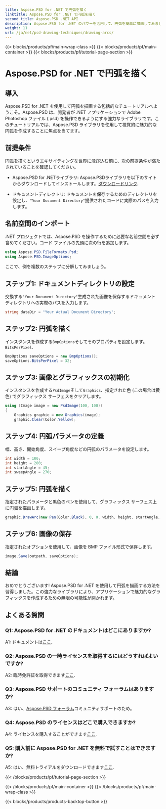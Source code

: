 ```yaml
---
title: Aspose.PSD for .NET で円弧を描く
linktitle: Aspose.PSD for .NET で円弧を描く
second_title: Aspose.PSD .NET API
description: Aspose.PSD for .NET のパワーを活用して、円弧を簡単に描画してみましょう。ステップバイステップのチュートリアルに従って、アプリケーションで魅力的なグラフィックスを実現しましょう。
weight: 11
url: /ja/net/psd-drawing-techniques/drawing-arcs/
---
```


{{< blocks/products/pf/main-wrap-class >}}
{{< blocks/products/pf/main-container >}}
{{< blocks/products/pf/tutorial-page-section >}}

# Aspose.PSD for .NET で円弧を描く

## 導入

Aspose.PSD for .NET を使用して円弧を描画する包括的なチュートリアルへようこそ。Aspose.PSD は、開発者が .NET アプリケーションで Adobe Photoshop ファイル (.psd) を操作できるようにする強力なライブラリです。このチュートリアルでは、Aspose.PSD ライブラリを使用して視覚的に魅力的な円弧を作成することに焦点を当てます。

## 前提条件

円弧を描くというエキサイティングな世界に飛び込む前に、次の前提条件が満たされていることを確認してください。

- Aspose.PSD for .NETライブラリ: Aspose.PSDライブラリを以下のサイトからダウンロードしてインストールします。[ダウンロードリンク](https://releases.aspose.com/psd/net/).

- ドキュメントディレクトリ: ドキュメントを保存するためのディレクトリを設定し、`"Your Document Directory"`提供されたコードに実際のパスを入力します。

## 名前空間のインポート

.NET プロジェクトでは、Aspose.PSD を操作するために必要な名前空間を必ず含めてください。コード ファイルの先頭に次の行を追加します。

```csharp
using Aspose.PSD.FileFormats.Psd;
using Aspose.PSD.ImageOptions;
```

ここで、例を複数のステップに分解してみましょう。

## ステップ1: ドキュメントディレクトリの設定

交換する`"Your Document Directory"`生成された画像を保存するドキュメント ディレクトリへの実際のパスを入力します。

```csharp
string dataDir = "Your Actual Document Directory";
```

## ステップ2: 円弧を描く

インスタンスを作成する`BmpOptions`そしてそのプロパティを設定します。`BitsPerPixel`.

```csharp
BmpOptions saveOptions = new BmpOptions();
saveOptions.BitsPerPixel = 32;
```

## ステップ3: 画像とグラフィックスの初期化

インスタンスを作成する`PsdImage`そして`Graphics`、指定された色 (この場合は黄色) でグラフィックス サーフェスをクリアします。

```csharp
using (Image image = new PsdImage(100, 100))
{
    Graphics graphic = new Graphics(image);
    graphic.Clear(Color.Yellow);
```

## ステップ4: 円弧パラメータの定義

幅、高さ、開始角度、スイープ角度などの円弧のパラメータを設定します。

```csharp
int width = 100;
int height = 200;
int startAngle = 45;
int sweepAngle = 270;
```

## ステップ5: 円弧を描く

指定されたパラメータと黒色のペンを使用して、グラフィックス サーフェス上に円弧を描画します。

```csharp
graphic.DrawArc(new Pen(Color.Black), 0, 0, width, height, startAngle, sweepAngle);
```

## ステップ6: 画像の保存

指定されたオプションを使用して、画像を BMP ファイル形式で保存します。

```csharp
image.Save(outpath, saveOptions);
```

## 結論

おめでとうございます! Aspose.PSD for .NET を使用して円弧を描画する方法を習得しました。この強力なライブラリにより、アプリケーションで魅力的なグラフィックスを作成するための無限の可能性が開かれます。

## よくある質問

### Q1: Aspose.PSD for .NET のドキュメントはどこにありますか?

 A1: ドキュメントは[ここ](https://reference.aspose.com/psd/net/).

### Q2: Aspose.PSD の一時ライセンスを取得するにはどうすればよいですか?

 A2: 臨時免許証を取得できます[ここ](https://purchase.aspose.com/temporary-license/).

### Q3: Aspose.PSD サポートのコミュニティ フォーラムはありますか?

 A3: はい、[Aspose.PSD フォーラム](https://forum.aspose.com/c/psd/34)コミュニティサポートのため。

### Q4: Aspose.PSD のライセンスはどこで購入できますか?

 A4: ライセンスを購入することができます[ここ](https://purchase.aspose.com/buy).

### Q5: 購入前に Aspose.PSD for .NET を無料で試すことはできますか?

A5: はい、無料トライアルをダウンロードできます[ここ](https://releases.aspose.com/).

{{< /blocks/products/pf/tutorial-page-section >}}

{{< /blocks/products/pf/main-container >}}
{{< /blocks/products/pf/main-wrap-class >}}

{{< blocks/products/products-backtop-button >}}
